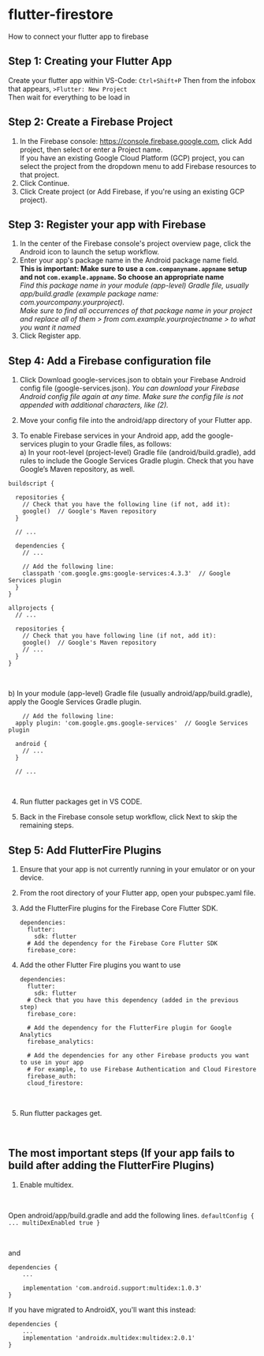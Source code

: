 # flutter-firestore
How to connect your flutter app to firebase

## Step 1: Creating your Flutter App
Create your flutter app within VS-Code: ```Ctrl+Shift+P``` Then from the infobox that appears, ```>Flutter: New Project``` </br>
Then wait for everything to be load in

## Step 2: Create a Firebase Project
1. In the Firebase console: https://console.firebase.google.com, click Add project, then select or enter a Project name. </br>
If you have an existing Google Cloud Platform (GCP) project, you can select the project from the dropdown menu to add Firebase resources to that project. </br>
2. Click Continue. </br>
3. Click Create project (or Add Firebase, if you're using an existing GCP project).

## Step 3: Register your app with Firebase
1. In the center of the Firebase console's project overview page, click the Android icon to launch the setup workflow. </br>
2. Enter your app's package name in the Android package name field. <br>
**This is important: Make sure to use a ```com.companyname.appname``` setup and not ```com.example.appname```. So choose an appropriate name** </br>
*Find this package name in your module (app-level) Gradle file, usually app/build.gradle (example package name: com.yourcompany.yourproject). </br>
Make sure to find all occurrences of that package name in your project and replace all of them > from com.example.yourprojectname > to what you want it named <br>*
3. Click Register app.

## Step 4: Add a Firebase configuration file

1. Click Download google-services.json to obtain your Firebase Android config file (google-services.json).
 *You can download your Firebase Android config file again at any time.
 Make sure the config file is not appended with additional characters, like (2).* <br>

2. Move your config file into the android/app directory of your Flutter app. <br>

3. To enable Firebase services in your Android app, add the google-services plugin to your Gradle files, as follows: <br>
  a) In your root-level (project-level) Gradle file (android/build.gradle), add rules to include the Google Services Gradle plugin. Check that you have Google’s Maven repository, as well. 
  ```
  buildscript {

    repositories {
      // Check that you have the following line (if not, add it):
      google()  // Google's Maven repository
    }

    // ...

    dependencies {
      // ...

      // Add the following line:
      classpath 'com.google.gms:google-services:4.3.3'  // Google Services plugin
    }
}

allprojects {
    // ...

    repositories {
      // Check that you have following line (if not, add it):
      google()  // Google's Maven repository
      // ...
    }
}
 ```

  <br>
  
 b) In your module (app-level) Gradle file (usually android/app/build.gradle), apply the Google Services Gradle plugin. <br>
  ```
      // Add the following line:
    apply plugin: 'com.google.gms.google-services'  // Google Services plugin

    android {
      // ...
    }

    // ...

  ```
  <br>

4. Run flutter packages get in VS CODE.


5. Back in the Firebase console setup workflow, click Next to skip the remaining steps.


## Step 5: Add FlutterFire Plugins

1. Ensure that your app is not currently running in your emulator or on your device. <br>

2. From the root directory of your Flutter app, open your pubspec.yaml file.

3. Add the FlutterFire plugins for the Firebase Core Flutter SDK.
      ```
      dependencies:
        flutter:
          sdk: flutter
        # Add the dependency for the Firebase Core Flutter SDK
        firebase_core: 

      ```
      
4. Add the other Flutter Fire plugins you want to use <br>
     ```
     dependencies:
       flutter:
         sdk: flutter
       # Check that you have this dependency (added in the previous step)
       firebase_core:

       # Add the dependency for the FlutterFire plugin for Google Analytics
       firebase_analytics: 

       # Add the dependencies for any other Firebase products you want to use in your app
       # For example, to use Firebase Authentication and Cloud Firestore
       firebase_auth: 
       cloud_firestore:

     ```
     <br>

5. Run flutter packages get.
<br>


## The most important steps (If your app fails to build after adding the FlutterFire Plugins)

1. Enable multidex.
<br>

Open android/app/build.gradle and add the following lines.
    ```
    defaultConfig {
        ...
        multiDexEnabled true
    }
    ```
    
<br>

and

```
dependencies {
    ...

    implementation 'com.android.support:multidex:1.0.3'
}
```


If you have migrated to AndroidX, you'll want this instead:
```
dependencies {
    ...
    implementation 'androidx.multidex:multidex:2.0.1'
}
```

<br>

